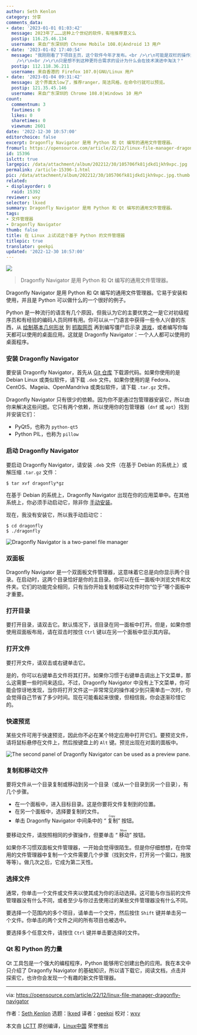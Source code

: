 ```yaml
---
author: Seth Kenlon
category: 分享
comments_data:
- date: '2023-01-01 01:03:42'
  message: 2023年了………这种上个世纪的软件，有啥推荐意义么
  postip: 116.25.46.134
  username: 来自广东深圳的 Chrome Mobile 108.0|Android 13 用户
- date: '2023-01-02 17:40:54'
  message: "我刚刚看了下项目主页，这个软件今年才发布。<br />\r\n可能是双栏的操作逻辑让您感觉是上个世纪的吧。<br />\r\n<br />\r\n不过实话说，我个人是比较喜欢和接受双栏的界面的，不管是win上的TC还是上面的软件，双栏的操作逻辑非常方便文件操作。<br
    />\r\n<br />\r\n只是想不到这种更符合需求的设计为什么会在技术演进中淘汰？"
  postip: 112.118.36.211
  username: 来自香港的 Firefox 107.0|GNU/Linux 用户
- date: '2023-01-04 09:31:42'
  message: 这个界面太low了，推荐ranger，简洁风格，在命令行就可以预览。
  postip: 121.35.45.146
  username: 来自广东深圳的 Chrome 108.0|Windows 10 用户
count:
  commentnum: 3
  favtimes: 0
  likes: 0
  sharetimes: 0
  viewnum: 2601
date: '2022-12-30 10:57:00'
editorchoice: false
excerpt: Dragonfly Navigator 是用 Python 和 Qt 编写的通用文件管理器。
fromurl: https://opensource.com/article/22/12/linux-file-manager-dragonfly-navigator
id: 15396
islctt: true
largepic: /data/attachment/album/202212/30/105706fk81jdkd1jkh9xpc.jpg
permalink: /article-15396-1.html
pic: /data/attachment/album/202212/30/105706fk81jdkd1jkh9xpc.jpg.thumb.jpg
related:
- displayorder: 0
  raid: 15392
reviewer: wxy
selector: lkxed
summary: Dragonfly Navigator 是用 Python 和 Qt 编写的通用文件管理器。
tags:
- 文件管理器
- Dragonfly Navigator
thumb: false
title: 在 Linux 上试试这个基于 Python 的文件管理器
titlepic: true
translator: geekpi
updated: '2022-12-30 10:57:00'
---
```


![](/data/attachment/album/202212/30/105706fk81jdkd1jkh9xpc.jpg)



> 
> Dragonfly Navigator 是用 Python 和 Qt 编写的通用文件管理器。
> 
> 
> 


Dragonfly Navigator 是用 Python 和 Qt 编写的通用文件管理器。它易于安装和使用，并且是 Python 可以做什么的一个很好的例子。


Python 是一种流行的语言有几个原因，但我认为它的主要优势之一是它对初级程序员和有经验的编码人员同样有用。你可以从一门语言中获得一些令人兴奋的东西，从 [绘制基本几何形状](https://opensource.com/article/17/10/python-101#turtle) 到 [抓取网页](https://opensource.com/article/20/5/web-scraping-python) 再到编写僵尸启示录 [游戏](https://opensource.com/downloads/python-gaming-ebook)，或者编写你每天都可以使用的桌面应用。这就是 Dragonfly Navigator：一个人人都可以使用的桌面程序。


### 安装 Dragonfly Navigator


要安装 Dragonfly Navigator，首先从 [Git 仓库](https://github.com/suncore/dflynav/releases) 下载源代码。如果你使用的是 Debian Linux 或类似软件，请下载 `.deb` 文件。如果你使用的是 Fedora、CentOS、Mageia、OpenMandriva 或类似软件，请下载 `.tar.gz` 文件。


Dragonfly Navigator 只有很少的依赖。因为你不是通过包管理器安装它，所以由你来解决这些问题。它只有两个依赖，所以使用你的包管理器（`dnf` 或 `apt`）找到并安装它们：


* PyQt5，也称为 `python-qt5`
* Python PIL，也称为 `pillow`


### 启动 Dragonfly Navigator


要启动 Dragonfly Navigator，请安装 `.deb` 文件（在基于 Debian 的系统上）或解压缩 `.tar.gz` 文件：



```
$ tar xvf dragonfly*gz

```

在基于 Debian 的系统上，Dragonfly Navigator 出现在你的应用菜单中。在其他系统上，你必须手动启动它，除非你 [手动安装](https://opensource.com/article/18/1/how-install-apps-linux)。


现在，我没有安装它，所以我手动启动它：



```
$ cd dragonfly
$ ./dragonfly

```

![Dragonfly Navigator is a two-panel file manager](/data/attachment/album/202212/30/105758afr9bq6wrirgrdui.jpg)


### 双面板


Dragonfly Navigator 是一个双面板文件管理器，这意味着它总是向你显示两个目录。在启动时，这两个目录恰好是你的主目录。你可以在任一面板中浏览文件和文件夹。它们的功能完全相同，只有当你开始复制或移动文件时你“位于”哪个面板中才重要。


### 打开目录


要打开目录，请双击它。默认情况下，该目录在同一面板中打开。但是，如果你想使用双面板布局，请在双击时按住 `Ctrl` 键以在另一个面板中显示其内容。


### 打开文件


要打开文件，请双击或右键单击它。


是的，你可以右键单击文件将其打开。如果你习惯于右键单击调出上下文菜单，那么这需要一些时间来适应。不过，Dragonfly Navigator 中没有上下文菜单，你可能会惊讶地发现，当你将打开文件这一非常常见的操作减少到只需单击一次时，你会觉得自己节省了多少时间。现在可能看起来很傻，但相信我，你会逐渐珍惜它的。


### 快速预览


某些文件可用于快速预览，因此你不必在某个特定应用中打开它们。要预览文件，请将鼠标悬停在文件上，然后按键盘上的 `Alt` 键。预览出现在对面的面板中。


![The second panel of Dragonfly Navigator can be used as a preview pane.](/data/attachment/album/202212/30/105806j6aa5thm6n02k2hh.jpg)


### 复制和移动文件


要将文件从一个目录复制或移动到另一个目录（或从一个目录到另一个目录），有几个步骤。


* 在一个面板中，进入目标目录。这是你要将文件复制到的位置。
* 在另一个面板中，选择要复制的文件。
* 单击 Dragonfly Navigator 中间条中的 “<ruby> 复制 <rt>  Copy </rt></ruby>” 按钮。


要移动文件，请按照相同的步骤操作，但要单击 “<ruby> 移动 <rt>  Move </rt></ruby>” 按钮。


如果你不习惯双面板文件管理器，一开始会觉得很陌生。但是你仔细想想，在你常用的文件管理器中复制一个文件需要几个步骤（找到文件，打开另一个窗口，拖放等等）。做几次之后，它成为第二天性。


### 选择文件


通常，你单击一个文件或文件夹以使其成为你的活动选择。这可能与你当前的文件管理器没有什么不同，或者至少与你过去使用过的某些文件管理器没有什么不同。


要选择一个范围内的多个项目，请单击一个文件，然后按住 `Shift` 键并单击另一个文件。你单击的两个文件之间的所有项目也被选中。


要选择多个任意文件，请按住 `Ctrl` 键并单击要选择的文件。


### Qt 和 Python 的力量


Qt 工具包是一个强大的编程程序，Python 能够用它创建出色的应用。我在本文中只介绍了 Dragonfly Navigator 的基础知识，所以请下载它，阅读文档，点击并探索它，也许你会发现一个有趣的新文件管理器。




---


via: <https://opensource.com/article/22/12/linux-file-manager-dragonfly-navigator>


作者：[Seth Kenlon](https://opensource.com/users/seth) 选题：[lkxed](https://github.com/lkxed) 译者：[geekpi](https://github.com/geekpi) 校对：[wxy](https://github.com/wxy)


本文由 [LCTT](https://github.com/LCTT/TranslateProject) 原创编译，[Linux中国](https://linux.cn/) 荣誉推出